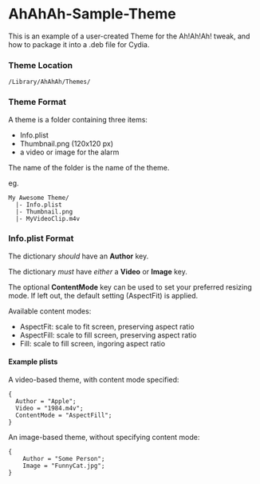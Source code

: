 # AhAhAh-Sample-Theme

This is an example of a user-created Theme for the Ah!Ah!Ah! tweak, and how to package it into a .deb file for Cydia.

###  Theme Location

```
/Library/AhAhAh/Themes/
```


### Theme Format

A theme is a folder containing three items:
- Info.plist
- Thumbnail.png (120x120 px)
- a video or image for the alarm

The name of the folder is the name of the theme.

eg.

```
My Awesome Theme/
  |- Info.plist
  |- Thumbnail.png
  |- MyVideoClip.m4v
```


### Info.plist Format

The dictionary *should* have an **Author** key.

The dictionary *must* have *either* a **Video** or **Image** key.

The optional **ContentMode** key can be used to set your preferred resizing mode. If left out, the default setting (AspectFit) is applied.

Available content modes:
- AspectFit: scale to fit screen, preserving aspect ratio
- AspectFill: scale to fill screen, preserving aspect ratio
- Fill: scale to fill screen, ingoring aspect ratio


#### Example plists

A video-based theme, with content mode specified:
```plist
{
  Author = "Apple";
  Video = "1984.m4v";
  ContentMode = "AspectFill";
}
```
An image-based theme, without specifying content mode:

```plist
{
	Author = "Some Person";
	Image = "FunnyCat.jpg";
}
```
